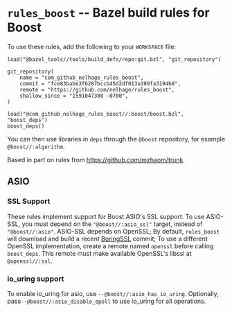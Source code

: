 # `rules_boost` -- Bazel build rules for Boost

To use these rules, add the following to your `WORKSPACE` file:

```bazel
load("@bazel_tools//tools/build_defs/repo:git.bzl", "git_repository")

git_repository(
    name = "com_github_nelhage_rules_boost",
    commit = "fce83babe3f6287bccb45d2df013a309fa3194b8",
    remote = "https://github.com/nelhage/rules_boost",
    shallow_since = "1591047380 -0700",
)

load("@com_github_nelhage_rules_boost//:boost/boost.bzl", "boost_deps")
boost_deps()
```

You can then use libraries in `deps` through the `@boost` repository, for
example `@boost//:algorithm`.


Based in part on rules from https://github.com/mzhaom/trunk.

## ASIO

### SSL Support

These rules implement support for Boost ASIO's SSL support. To use
ASIO-SSL, you must depend on the `"@boost//:asio_ssl"` target, instead
of `"@boost//:asio"`. ASIO-SSL depends on OpenSSL; By default,
`rules_boost` will download and build a recent
[BoringSSL](https://boringssl.googlesource.com/boringssl/) commit; To
use a different OpenSSL implementation, create a remote named
`openssl` before calling `boost_deps`. This remote must make available
OpenSSL's libssl at `@openssl//:ssl`.

### io\_uring support

To enable io\_uring for asio, use `--@boost//:asio_has_io_uring`.
Optionally, pass`--@boost//:asio_disable_epoll` to use io\_uring
for all operations.
